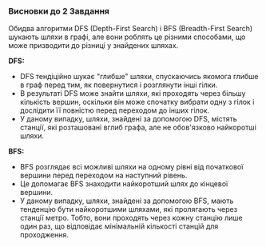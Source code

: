 ### Висновки до 2 Завдання

Обидва алгоритми DFS (Depth-First Search) і BFS (Breadth-First Search) шукають шляхи в графі, але вони роблять це різними способами, що може призводити до різниці у знайдених шляхах.

**DFS:**
- DFS тендіційно шукає "глибше" шляхи, спускаючись якомога глибше в граф перед тим, як повернутися і розглянути інші гілки.
- В результаті DFS може знайти шляхи, які проходять через більшу кількість вершин, оскільки він може спочатку вибрати одну з гілок і дослідити її повністю перед переходом до інших гілок.
- У даному випадку, шляхи, знайдені за допомогою DFS, містять станції, які розташовані вглиб графа, але не обов'язково найкоротші шляхи.

**BFS:**
- BFS розглядає всі можливі шляхи на одному рівні від початкової вершини перед переходом на наступний рівень.
- Це допомагає BFS знаходити найкоротший шлях до кінцевої вершини.
- У даному випадку, шляхи, знайдені за допомогою BFS, мають тенденцію бути найкоротшими шляхами, які пролягають через станції метро. Тобто, вони проходять через кожну станцію лише один раз, що відповідає мінімальній кількості станцій для проходження.
